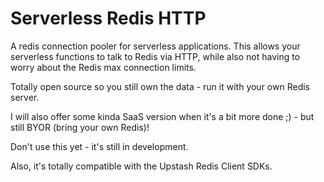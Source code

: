 # Serverless Redis HTTP
A redis connection pooler for serverless applications. This allows your serverless functions to talk to Redis via HTTP,
while also not having to worry about the Redis max connection limits.

Totally open source so you still own the data - run it with your own Redis server.

I will also offer some kinda SaaS version when it's a bit more done ;) - but still BYOR (bring your own Redis)!

Don't use this yet - it's still in development.

Also, it's totally compatible with the Upstash Redis Client SDKs.